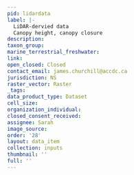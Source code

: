 ```yaml
---
pid: lidardata
label: |-
  LiDAR-dervied data
  Canopy height, canopy closure
description: 
taxon_group: 
marine_terrestrial_freshwater: 
link: 
open_closed: Closed
contact_email: james.churchill@accdc.ca
jurisdiction: NS
raster_vector: Raster
_tags: 
data_product_type: Dataset
cell_size: 
organization_individual: 
closed_consent_received: 
assignee: Sarah
image_source: 
order: '28'
layout: data_item
collection: inputs
thumbnail: ''
full: ''
---
```

